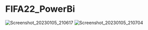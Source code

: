 # FIFA22_PowerBi
![Screenshot_20230105_210617](https://user-images.githubusercontent.com/104718068/210820447-6498033a-fb94-4b16-8c74-95184546424e.png)
![Screenshot_20230105_210704](https://user-images.githubusercontent.com/104718068/210820451-8911aa68-2b67-43bf-aba3-3a7e23d5b31a.png)
